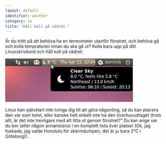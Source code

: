 ```yaml
---
layout: default
identifier: weather
category: se
title: "Håll koll på vädret."
---
```


Är du trött på att behöva ha en termometer utanför fönstret, och behöva gå och kolla tempraturen innan du ska gå ut? Kolla bara upp på ditt Linuxskrivbord och håll koll på vädret:

<img src="/img/weather.png" />

Linux kan självklart inte tvinga dig till att göra någonting, så du kan placera den var som helst, eller kanske helt enkelt inte ha den överhuvudtaget (trots allt, är det inte trevligare med att titta ut genom fönstret?” Du kan ange var du bor (eller någon annanstans) i en komplett lista över platser (Ok, jag fuskade, jag valde Honolulu för skärmdumpen, det är ju bara 2°C i Göteborg!).




